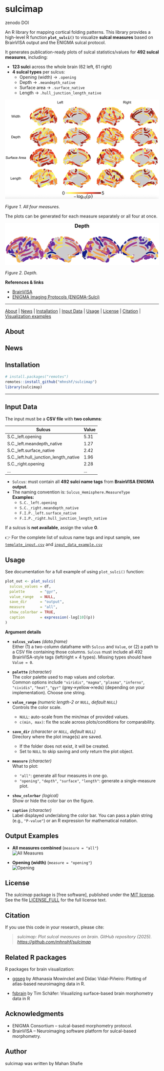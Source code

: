 # sulcimap

zenodo DOI

An R library for mapping cortical folding patterns. This library provides a high-level R function **`plot_sulci()`** to visualize **sulcal measures** based on BrainVISA output and the ENIGMA sulcal protocol.  

It generates publication-ready plots of sulcal statistics/values for **492 sulcal measures**, including:  
- **123 sulci** across the whole brain (62 left, 61 right)  
- **4 sulcal types** per sulcus:  
  - Opening (width) → `.opening`  
  - Depth → `.meandepth_native`  
  - Surface area → `.surface_native`  
  - Length → `.hull_junction_length_native`  

![All four measures](inst/figures/figure_01.png)

*Figure 1. All four measures.*

The plots can be generated for each measure separately or all four at once.

![Depth](inst/figures/figure_02.png)

*Figure 2. Depth.*

**References & links**  
- [BrainVISA](https://brainvisa.info/web/)
- [ENIGMA Imaging Protocols (ENIGMA-Sulci)](https://enigma.ini.usc.edu/protocols/imaging-protocols/)

---

[About](#about) | [News](#news) | [Installation](#installation) | [Input Data](#input-data) | [Usage](#Usage) | [License](#license) | [Citation](#citation) | [Visualization examples](#visualization-examples)

## About

## News

## Installation

```r
# install.packages("remotes")
remotes::install_github("mhnshf/sulcimap")
library(sulcimap)
```
---

## Input Data
The input must be a **CSV file** with **two columns**:

| Sulcus                                | Value |
|---------------------------------------|-------|
| S.C._left.opening                     | 5.31  |
| S.C._left.meandepth_native            | 1.27  |
| S.C._left.surface_native              | 2.42  |
| S.C._left.hull_junction_length_native | 1.96  |
| S.C._right.opening                    | 2.28  |
| ...                                   | ...   |

- `Sulcus`: must contain all **492 sulci name tags** from **BrainVISA ENIGMA output**.  
- The naming convention is: `Sulcus_Hemisphere.MeasureType`  
  **Examples:**
  - `S.C._left.opening`
  - `S.C._right.meandepth_native`
  - `F.I.P._left.surface_native`
  - `F.I.P._right.hull_junction_length_native`

If a sulcus is **not available**, assign the value **0**.  

👉 For the complete list of sulcus name tags and input sample, see [`template_input.csv`](inst/exdata/template_input.csv) and [`input_data_example.csv`](inst/exdata/input_data_example.csv)

## Usage

See documentation for a full example of using `plot_sulci()` function:

```r
plot_out <- plot_sulci(
  sulcus_values = df,
  palette       = "gyr",
  value_range   = NULL,
  save_dir      = "output",
  measure       = "all",
  show_colorbar = TRUE,
  caption       = expression(-log[10](p))
)
```
**Argument details**

- **`sulcus_values`** *(data.frame)*  
  Either (1) a two-column dataframe with `Sulcus` and `Value`, or (2) a path to a CSV file containing those columns.
  `Sulcus` must include all 492 BrainVISA-style tags (left/right × 4 types). Missing types should have `Value = 0`.

- **`palette`** *(character)*  
  The color palette used to map values and colorbar.  
  Common options include `"viridis"`, `"magma"`, `"plasma"`, `"inferno"`, `"cividis"`, `"heat"`, `"gyr"` (grey→yellow→reds) (depending on your implementation). Choose one string.

- **`value_range`** *(numeric length-2 or `NULL`, default `NULL`)*  
  Controls the color scale.  
  - `NULL`: auto-scale from the min/max of provided values.  
  - `c(min, max)`: fix the scale across plots/conditions for comparability.

- **`save_dir`** *(character or `NULL`, default `NULL`)*  
  Directory where the plot image(s) are saved.  
  - If the folder does not exist, it will be created.  
  - Set to `NULL` to skip saving and only return the plot object.

- **`measure`** *(character)*  
  What to plot:  
  - `"all"`: generate all four measures in one go.  
  - `"opening"`, `"depth"`, `"surface"`, `"length"`: generate a single-measure plot.

- **`show_colorbar`** *(logical)*  
  Show or hide the color bar on the figure.

- **`caption`** *(character)*  
  Label displayed under/along the color bar. You can pass a plain string (e.g., `"P-value"`) or an R expression for mathematical notation.


## Output Examples
- **All measures combined** (`measure = "all"`)  
  ![All Measures](output/example_all.png)

- **Opening (width)** (`measure = "opening"`)  
  ![Opening](output/example_opening.png)

## License

The *sulcimap* package is [free software], published under the [MIT license](https://opensource.org/licenses/MIT).
See the file [LICENSE_FULL](./LICENSE_FULL) for the full license text.

## Citation

If you use this code in your research, please cite:

> *sulcimap: Plot sulcal measures on brain. GitHub repository (2025). https://github.com/mhnshf/sulcimap*

## Related R packages

R packages for brain visualization:

* [ggseg](https://github.com/LCBC-UiO/ggseg) by Athanasia Mowinckel and Didac Vidal-Piñeiro: Plotting of atlas-based neuroimaging data in R.

* [fsbrain](https://github.com/dfsp-spirit/fsbrain) by Tim Schäfer: Visualizing  surface-based brain morphometry data in R

## Acknowledgments

- ENIGMA Consortium – sulcal-based morphometry protocol.  
- BrainVISA – Neuroimaging software platform for sulcal-based morphometry.

## Author

sulcimap was written by Mahan Shafie
